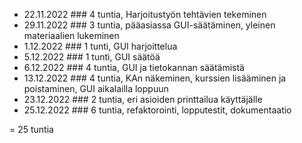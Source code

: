 - 22.11.2022 ### 4 tuntia, Harjoitustyön tehtävien tekeminen
- 29.11.2022 ### 3 tuntia, pääasiassa GUI-säätäminen, yleinen materiaalien lukeminen
- 1.12.2022 ### 1 tunti, GUI harjoittelua
- 5.12.2022 ### 1 tunti, GUI säätöä
- 6.12.2022 ### 4 tuntia, GUI ja tietokannan säätämistä
- 13.12.2022 ### 4 tuntia, KAn näkeminen, kurssien lisääminen ja poistaminen, GUI aikalailla loppuun
- 23.12.2022 ### 2 tuntia, eri asioiden printtailua käyttäjälle
- 25.12.2022 ### 6 tuntia, refaktorointi, lopputestit, dokumentaatio

= 25 tuntia